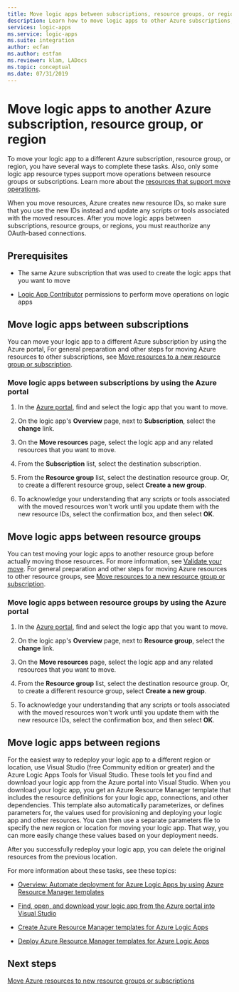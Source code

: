 ```yaml
---
title: Move logic apps between subscriptions, resource groups, or regions - Azure Logic Apps
description: Learn how to move logic apps to other Azure subscriptions, resource groups, or locations (regions)
services: logic-apps
ms.service: logic-apps
ms.suite: integration
author: ecfan
ms.author: estfan
ms.reviewer: klam, LADocs
ms.topic: conceptual
ms.date: 07/31/2019
---
```


# Move logic apps to another Azure subscription, resource group, or region

To move your logic app to a different Azure subscription, resource group, or region, you have several ways to complete these tasks. Also, only some logic app resource types support move operations between resource groups or subscriptions. Learn more about the [resources that support move operations](../azure-resource-manager/move-support-resources.md#microsoftlogic).

When you move resources, Azure creates new resource IDs, so make sure that you use the new IDs instead and update any scripts or tools associated with the moved resources. After you move logic apps between subscriptions, resource groups, or regions, you must reauthorize any OAuth-based connections.

## Prerequisites

* The same Azure subscription that was used to create the logic apps that you want to move

* [Logic App Contributor](../role-based-access-control/built-in-roles.md#logic-app-contributor) permissions to perform move operations on logic apps

<a name="move-subscription"></a>

## Move logic apps between subscriptions

You can move your logic app to a different Azure subscription by using the Azure portal, For general preparation and other steps for moving Azure resources to other subscriptions, see [Move resources to a new resource group or subscription](../azure-resource-manager/resource-group-move-resources.md).

### Move logic apps between subscriptions by using the Azure portal

1. In the [Azure portal](https://portal.azure.com), find and select the logic app that you want to move.

1. On the logic app's **Overview** page, next to **Subscription**, select the **change** link.

1. On the **Move resources** page, select the logic app and any related resources that you want to move.

1. From the **Subscription** list, select the destination subscription.

1. From the **Resource group** list, select the destination resource group. Or, to create a different resource group, select **Create a new group**.

1. To acknowledge your understanding that any scripts or tools associated with the moved resources won't work until you update them with the new resource IDs, select the confirmation box, and then select **OK**.

<a name="move-resource-group"></a>

## Move logic apps between resource groups

You can test moving your logic apps to another resource group before actually moving those resources. For more information, see [Validate your move](../azure-resource-manager/resource-group-move-resources.md#validate-move). For general preparation and other steps for moving Azure resources to other resource groups, see [Move resources to a new resource group or subscription](../azure-resource-manager/resource-group-move-resources.md).

### Move logic apps between resource groups by using the Azure portal

1. In the [Azure portal](https://portal.azure.com), find and select the logic app that you want to move.

1. On the logic app's **Overview** page, next to **Resource group**, select the **change** link.

1. On the **Move resources** page, select the logic app and any related resources that you want to move.

1. From the **Resource group** list, select the destination resource group. Or, to create a different resource group, select **Create a new group**.

1. To acknowledge your understanding that any scripts or tools associated with the moved resources won't work until you update them with the new resource IDs, select the confirmation box, and then select **OK**.

<a name="move-location"></a>

## Move logic apps between regions

For the easiest way to redeploy your logic app to a different region or location, use Visual Studio (free Community edition or greater) and the Azure Logic Apps Tools for Visual Studio. These tools let you find and download your logic app from the Azure portal into Visual Studio. When you download your logic app, you get an Azure Resource Manager template that includes the resource definitions for your logic app, connections, and other dependencies. This template also automatically parameterizes, or defines parameters for, the values used for provisioning and deploying your logic app and other resources. You can then use a separate parameters file to specify the new region or location for moving your logic app. That way, you can more easily change these values based on your deployment needs.

After you successfully redeploy your logic app, you can delete the original resources from the previous location.

For more information about these tasks, see these topics:

* [Overview: Automate deployment for Azure Logic Apps by using Azure Resource Manager templates](../logic-apps/logic-apps-azure-resource-manager-templates-overview.md)

* [Find, open, and download your logic app from the Azure portal into Visual Studio](../logic-apps/manage-logic-apps-with-visual-studio.md)

* [Create Azure Resource Manager templates for Azure Logic Apps](../logic-apps/logic-apps-create-azure-resource-manager-templates.md)

* [Deploy Azure Resource Manager templates for Azure Logic Apps](../logic-apps/logic-apps-deploy-azure-resource-manager-templates.md)

## Next steps

[Move Azure resources to new resource groups or subscriptions](../azure-resource-manager/resource-group-move-resources.md)